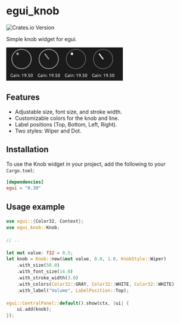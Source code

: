 # egui_knob

![Crates.io Version](https://img.shields.io/crates/v/egui_knob)

Simple knob widget for egui.

![Knob Widget Screenshot](scrot.png)

## Features

- Adjustable size, font size, and stroke width.
- Customizable colors for the knob and line.
- Label positions (Top, Bottom, Left, Right).
- Two styles: Wiper and Dot.

## Installation

To use the Knob widget in your project, add the following to your `Cargo.toml`:

```toml
[dependencies]
egui = "0.30"
```

## Usage example

```rust
use egui::{Color32, Context};
use egui_knob::Knob;

// ..

let mut value: f32 = 0.5;
let knob = Knob::new(&mut value, 0.0, 1.0, KnobStyle::Wiper)
    .with_size(50.0)
    .with_font_size(14.0)
    .with_stroke_width(3.0)
    .with_colors(Color32::GRAY, Color32::WHITE, Color32::WHITE)
    .with_label("Volume", LabelPosition::Top);

egui::CentralPanel::default().show(ctx, |ui| {
    ui.add(knob);
});
```